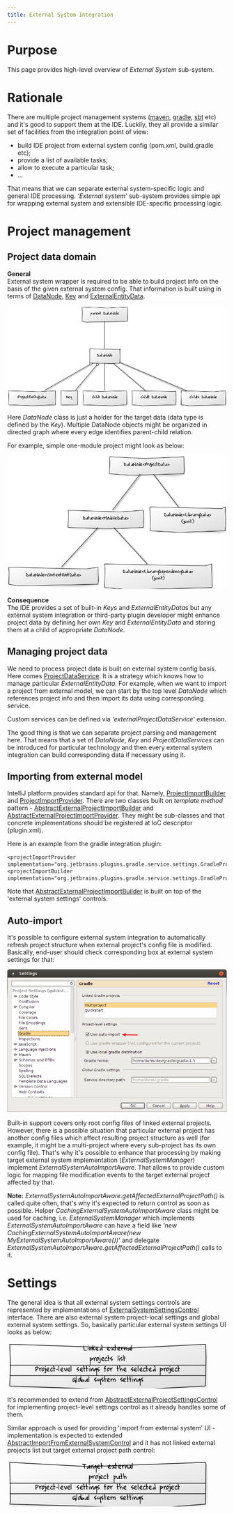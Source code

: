 ```yaml
---
title: External System Integration
---
```


# Purpose

This page provides high-level overview of *External System* sub-system.

# Rationale

There are multiple project management systems ([maven](https://maven.apache.org/), [gradle](https://www.gradle.org/), [sbt](https://www.scala-sbt.org/) etc) and it's good to support them at the IDE. Luckily, they all provide a similar set of facilities from the integration point of view:

*   build IDE project from external system config (pom.xml, build.gradle etc);
*   provide a list of available tasks;
*   allow to execute a particular task;
*   ...

That means that we can separate external system-specific logic and general IDE processing. *'External system'* sub-system provides simple api for wrapping external system and extensible IDE-specific processing logic.

# Project management

## Project data domain

**General**  
External system wrapper is required to be able to build project info on the basis of the given external system config. That information is built using in terms of [DataNode](upsource:///platform/external-system-api/src/com/intellij/openapi/externalSystem/model/DataNode.java), [Key](upsource:///platform/external-system-api/src/com/intellij/openapi/externalSystem/model/Key.java) and [ExternalEntityData](upsource:///platform/external-system-api/src/com/intellij/openapi/externalSystem/model/project/ExternalEntityData.java).

![DataNode](/reference_guide/img/data-node.png)

Here *DataNode* class is just a holder for the target data (data type is defined by the *Key*). Multiple DataNode objects might be organized in directed graph where every edge identifies parent-child relation.

For example, simple one-module project might look as below: 
 
![DataNode Example](/reference_guide/img/data-node-example.png)


**Consequence**  
The IDE provides a set of built-in *Key*s and *ExternalEntityData*s but any external system integration or third-party plugin developer might enhance project data by defining her own *Key* and *ExternalEntityData* and storing them at a child of appropriate *DataNode*.

## Managing project data

We need to process project data is built on external system config basis. Here comes [ProjectDataService](upsource:///platform/external-system-api/src/com/intellij/openapi/externalSystem/service/project/manage/ProjectDataService.java). It is a strategy which knows how to manage particular *ExternalEntityData*. For example, when we want to import a project from external model, we can start by the top level *DataNode* which references project info and then import its data using corresponding service.

Custom services can be defined via *'externalProjectDataService'* extension.

The good thing is that we can separate project parsing and management here. That means that a set of *DataNode*, *Key* and *ProjectDataServices* can be introduced for particular technology and then every external system integration can build corresponding data if necessary using it.

## Importing from external model

IntelliJ platform provides standard api for that. Namely, [ProjectImportBuilder](upsource:///java/idea-ui/src/com/intellij/projectImport/ProjectImportBuilder.java) and [ProjectImportProvider](upsource:///java/idea-ui/src/com/intellij/projectImport/ProjectImportProvider.java). There are two classes built on *template method* pattern - [AbstractExternalProjectImportBuilder](upsource:///java/idea-ui/src/com/intellij/openapi/externalSystem/service/project/wizard/AbstractExternalProjectImportBuilder.java) and [AbstractExternalProjectImportProvider](upsource:///java/idea-ui/src/com/intellij/openapi/externalSystem/service/project/wizard/AbstractExternalProjectImportProvider.java). They might be sub-classes and that concrete implementations should be registered at IoC descriptor (plugin.xml).

Here is an example from the gradle integration plugin:

    <projectImportProvider implementation="org.jetbrains.plugins.gradle.service.settings.GradleProjectImportProvider"/>
    <projectImportBuilder implementation="org.jetbrains.plugins.gradle.service.settings.GradleProjectImportBuilder"/>

Note that [AbstractExternalProjectImportBuilder](upsource:///java/idea-ui/src/com/intellij/openapi/externalSystem/service/project/wizard/AbstractExternalProjectImportBuilder.java) is built on top of the 'external system settings' controls.

## Auto-import

It's possible to configure external system integration to automatically refresh project structure when external project's config file is modified. Basically, end-user should check corresponding box at external system settings for that:

![Auto-import](/reference_guide/img/use-auto-import.png)

Built-in support covers only root config files of linked external projects. However, there is a possible situation that particular external project has another config files which affect resulting project structure as well (for example, it might be a multi-project where every sub-project has its own config file). That's why it's possible to enhance that processing by making target external system implementation (*ExternalSystemManager*) implement *ExternalSystemAutoImportAware*. That allows to provide custom logic for mapping file modification events to the target external project affected by that.

**Note:** *ExternalSystemAutoImportAware.getAffectedExternalProjectPath()* is called quite often, that's why it's expected to return control as soon as possible. Helper *CachingExternalSystemAutoImportAware* class might be used for caching, i.e. *ExternalSystemManager* which implements *ExternalSystemAutoImportAware* can have a field like *'new CachingExternalSystemAutoImportAware(new MyExternalSystemAutoImportAware())'* and delegate *ExternalSystemAutoImportAware.getAffectedExternalProjectPath()* calls to it.

# Settings

The general idea is that all external system settings controls are represented by implementations of [ExternalSystemSettingsControl](upsource:///platform/external-system-impl/src/com/intellij/openapi/externalSystem/util/ExternalSystemSettingsControl.java) interface. There are also external system project-local settings and global external system settings. So, basically particular external system settings UI looks as below:

![Configurable](/reference_guide/img/configurable.png)

It's recommended to extend from [AbstractExternalProjectSettingsControl](upsource:///platform/external-system-impl/src/com/intellij/openapi/externalSystem/service/settings/AbstractExternalProjectSettingsControl.java) for implementing project-level settings control as it already handles some of them.

Similar approach is used for providing 'import from external system' UI - implementation is expected to extended [AbstractImportFromExternalSystemControl](upsource:///java/idea-ui/src/com/intellij/openapi/externalSystem/service/settings/AbstractImportFromExternalSystemControl.java) and it has not linked external projects list but target external project path control:

![Import from external system](/reference_guide/img/import.png)
